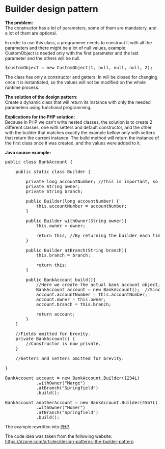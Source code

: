 # Builder design pattern
**The problem:**<br/>
The constructor has a lot of parameters, some of them are mandatory, and a lot of them are optional. 

In order to use this class, a programmer needs to construct it with all the parameters and there might be a lot of null values, example:<br/>
CustomObject is needed only with the first parameter and the last parameter and the others will be null. <br/>
<pre>$customObject = new CustomObject(1, null, null, null, 2);</pre>

The class has only a constructor and getters. In will be closed for changing, once it is instantiated, so the values will not be modified on the whole runtime process.

**The solution of the design pattern:**<br/>
Create a dynamic class that will return its instance with only the needed parameters using functional programming.

**Explications for the PHP solution:**<br/>
Because in PHP we can't write nested classes, the solution is to create 2 different classes, one with setters and default constructor, and the other with the builder that matches exactly the example bellow only with setters that return the current instance. The build method will return the instance of the first class once it was created, and the values were added to it.

**Java source example:**
<pre>
public class BankAccount {

    public static class Builder {

        private long accountNumber; //This is important, so we'll pass it to the constructor.
        private String owner;
        private String branch;

        public Builder(long accountNumber) {
            this.accountNumber = accountNumber;
        }

        public Builder withOwner(String owner){
            this.owner = owner;

            return this; //By returning the builder each time, we can create a fluent interface.
        }

        public Builder atBranch(String branch){
            this.branch = branch;

            return this;
        }

        public BankAccount build(){
            //Here we create the actual bank account object, which is always in a fully initialised state when it's returned.
            BankAccount account = new BankAccount();  //Since the builder is in the BankAccount class, we can invoke its private constructor.
            account.accountNumber = this.accountNumber;
            account.owner = this.owner;
            account.branch = this.branch;
            
            return account;
        }
    }
    
    //Fields omitted for brevity.
    private BankAccount() {
        //Constructor is now private.
    }

    //Getters and setters omitted for brevity.
    
}

BankAccount account = new BankAccount.Builder(1234L)
            .withOwner("Marge")
            .atBranch("Springfield")
            .build();

BankAccount anotherAccount = new BankAccount.Builder(4567L)
            .withOwner("Homer")
            .atBranch("Springfield")
            .build();
</pre>

The example rewritten into [PHP](https://github.com/bulbulica2/designpatternsphp/blob/master/Builder/index.php).

The code idea was taken from the following website: https://dzone.com/articles/design-patterns-the-builder-pattern
